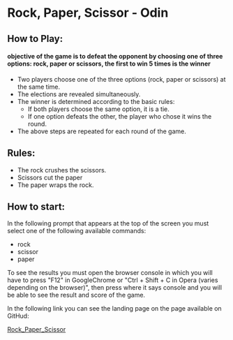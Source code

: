 # Rock, Paper, Scissor - Odin

## How to Play:

#### objective of the game is to defeat the opponent by choosing one of three options: rock, paper or scissors, the first to win 5 times is the winner
 
* Two players choose one of the three options (rock, paper or scissors) at the same time.
* The elections are revealed simultaneously.
* The winner is determined according to the basic rules:
  * If both players choose the same option, it is a tie.
  * If one option defeats the other, the player who chose it wins the round.
* The above steps are repeated for each round of the game.

## Rules:

* The rock crushes the scissors.
* Scissors cut the paper
* The paper wraps the rock.

## How to start:
In the following prompt that appears at the top of the screen you must select one of the following available commands:
  
* rock
* scissor
* paper

To see the results you must open the browser console in which you will have to press "F12" in GoogleChrome or "Ctrl + Shift + C in Opera (varies depending on the browser)", then press where it says console and you will be able to see the result and score of the game.

In the following link you can see the landing page on the page available on GitHud:

[Rock_Paper_Scissor](https://whitewingsx.github.io/RockPaperScissors_Odin/)
